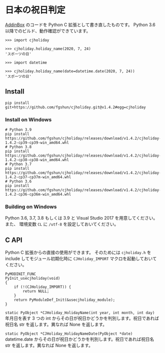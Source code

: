 # 日本の祝日判定
[AddinBox](http://addinbox.sakura.ne.jp/holiday_logic.htm) のコードを Python C 拡張として書き直したものです。
Python 3.6 以降でのビルド、動作確認ができています。

```
>>> import cjholiday

>>> cjholiday.holiday_name(2020, 7, 24)
'スポーツの日'

>>> import datetime

>>> cjholiday.holiday_name(date=datetime.date(2020, 7, 24))
'スポーツの日'
```

## Install
```
pip install git+https://github.com/fgshun/cjholiday.git@v1.4.2#egg=cjholiday
```

### Install on Windows
```
# Python 3.9
pip install https://github.com/fgshun/cjholiday/releases/download/v1.4.2/cjholiday-1.4.2-cp39-cp39-win_amd64.whl
# Python 3.8
pip install https://github.com/fgshun/cjholiday/releases/download/v1.4.2/cjholiday-1.4.2-cp38-cp38-win_amd64.whl
# Python 3.7
pip install https://github.com/fgshun/cjholiday/releases/download/v1.4.2/cjholiday-1.4.2-cp37-cp37m-win_amd64.whl
# Python 3.6
pip install https://github.com/fgshun/cjholiday/releases/download/v1.4.2/cjholiday-1.4.2-cp36-cp36m-win_amd64.whl
```

### Building on Windows
Python 3.6, 3.7, 3.8 もしくは 3.9 と Visual Studio 2017 を用意してください。
また、 環境変数 `CL` に `/utf-8` を設定しておいてください。

## C API
Python C 拡張からの直接の使用ができます。
そのためには `cjholiday.h` を include してモジュール初期化時に `CJHoliday_IMPORT` マクロを起動しておいてください。

    PyMODINIT_FUNC
    PyInit_usecjholiday(void)
    {
        if (!(CJHoliday_IMPORT)) {
            return NULL;
        }
        return PyModuleDef_Init(&usecjholiday_module);
    }

`static PyObject *CJHoliday_HolidayName(int year, int month, int day)`  
年月日を表す 3 つの int からその日が祝日かどうかを判別します。祝日であれば祝日名 str を返します。異なれば None を返します。

`static PyObject *CJHoliday_HolidayNameDate(PyObject *date)`  
datetime.date からその日が祝日かどうかを判別します。祝日であれば祝日名 str を返します。異なれば None を返します。
